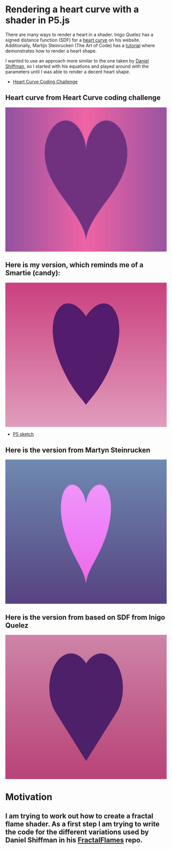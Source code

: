 # Rendering a heart curve with a shader in P5.js

There are many ways to render a heart in a shader. Inigo Quelez has a signed distance function (SDF) for a [heart curve](https://iquilezles.org/articles/distfunctions2d/) on his website.  Additionally, Martijn Steinrucken (The Art of Code) has a [tutorial](https://www.youtube.com/watch?v=dXyPOLf2MbU) where demonstrates how to render a heart shape.

I wanted to use an approach more similar to the one taken by [Daniel Shiffman](https://thecodingtrain.com), so I started with his equations and played around with the parameters until I was able to render a decent heart shape. 

- [Heart Curve Coding Challenge](https://thecodingtrain.com/challenges/134-heart-curve)

## Heart curve from Heart Curve coding challenge

<img class="img" src="images/heart_CT.jpg" alt="Heart Curve Coding Challenge" style=" display: block;
    margin-left: auto;
    margin-right: auto;" width="800" height="450">

## Here is my version, which reminds me of a Smartie (candy): 

<img class="img" src="images/heart.jpg" alt="Heart" style=" display: block;
    margin-left: auto;
    margin-right: auto;" width="800" height="450">

- [P5 sketch](https://editor.p5js.org/kfahn/sketches/MVZqRTY_l)

## Here is the version from Martyn Steinrucken

<img class="img" src="images/heart_art.jpg" alt="Art of Code Heart" style=" display: block;
    margin-left: auto;
    margin-right: auto;" width="800" height="450">

## Here is the version from based on SDF from Inigo Quelez

<img class="img" src="images/heart_iq.jpg" alt="SDF Heart" style=" display: block;
    margin-left: auto;
    margin-right: auto;" width="800" height="450">

# Motivation

## I am trying to work out how to create a fractal flame shader. As a first step I am trying to write the code for the different variations used by Daniel Shiffman in his [FractalFlames](https://github.com/CodingTrain/FractalFlame) repo.  